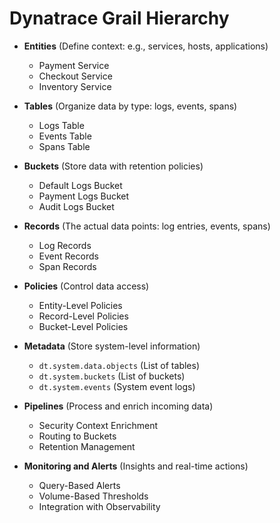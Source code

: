 
# **Dynatrace Grail Hierarchy**

- **Entities** (Define context: e.g., services, hosts, applications)
  - Payment Service
  - Checkout Service
  - Inventory Service

- **Tables** (Organize data by type: logs, events, spans)
  - Logs Table
  - Events Table
  - Spans Table

- **Buckets** (Store data with retention policies)
  - Default Logs Bucket
  - Payment Logs Bucket
  - Audit Logs Bucket

- **Records** (The actual data points: log entries, events, spans)
  - Log Records
  - Event Records
  - Span Records

- **Policies** (Control data access)
  - Entity-Level Policies
  - Record-Level Policies
  - Bucket-Level Policies

- **Metadata** (Store system-level information)
  - `dt.system.data.objects` (List of tables)
  - `dt.system.buckets` (List of buckets)
  - `dt.system.events` (System event logs)

- **Pipelines** (Process and enrich incoming data)
  - Security Context Enrichment
  - Routing to Buckets
  - Retention Management

- **Monitoring and Alerts** (Insights and real-time actions)
  - Query-Based Alerts
  - Volume-Based Thresholds
  - Integration with Observability
